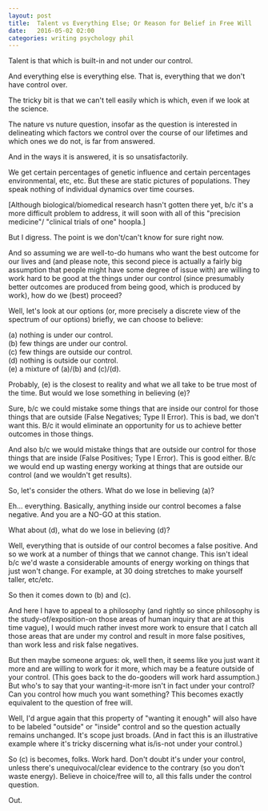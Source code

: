 ```yaml
---
layout: post
title:  Talent vs Everything Else; Or Reason for Belief in Free Will
date:   2016-05-02 02:00 
categories: writing psychology phil
---
```


Talent is that which is built-in and not under our control. 

And everything else is everything else. That is, everything that 
we don't have control over. 

The tricky bit is that we can't tell easily which is which, even
if we look at the science. 

The nature vs nuture question, insofar as the question is 
interested in delineating which factors we control over the
course of our lifetimes and which ones we do not, is far from 
answered. 

And in the ways it is answered, it is so unsatisfactorily.

We get certain percentages of genetic influence and certain percentages
environmental, etc, etc. But these are static pictures of populations. 
They speak nothing of individual dynamics over time courses. 

[Although biological/biomedical research hasn't gotten there yet, b/c 
it's a more difficult problem to address, it will soon with all of this 
"precision medicine"/ "clinical trials of one" hoopla.]

But I digress. The point is we don't/can't know for sure right now. 

And so assuming we are well-to-do humans who want the best outcome for our 
lives and (and please note, this second piece is actually a fairly big assumption 
that people might have some degree of issue with) are willing to work hard to 
be good at the things under our control (since presumably better outcomes are
produced from being good, which is produced by work), how do we (best) proceed? 

Well, let's look at our options (or, more precisely a discrete view of
the spectrum of our options) briefly, we can choose to believe: 

(a) nothing is under our control.  
(b) few things are under our control.  
(c) few things are outside our control.  
(d) nothing is outside our control.  
(e) a mixture of (a)/(b) and (c)/(d).  

Probably, (e) is the closest to reality and what we all take to be true
most of the time. But would we lose something in believing (e)?

Sure, b/c we could mistake some things that are inside our control for
those things that are outside (False Negatives; Type II Error). This 
is bad, we don't want this. B/c it would eliminate an opportunity for 
us to achieve better outcomes in those things. 

And also b/c we would mistake things that are outside our control for
those things that are inside (False Positives; Type I Error). This 
is good either. B/c we would end up wasting energy working at things 
that are outside our control (and we wouldn't get results).

So, let's consider the others. What do we lose in believing (a)? 

Eh... everything. Basically, anything inside our control becomes a false
negative. And you are a NO-GO at this station. 

What about (d), what do we lose in believing (d)? 

Well, everything that is outside of our control becomes a false positive. And
so we work at a number of things that we cannot change. This isn't ideal b/c
we'd waste a considerable amounts of energy working on things that just won't
change. For example, at 30 doing stretches to make yourself taller, etc/etc. 

So then it comes down to (b) and (c). 

And here I have to appeal to a philosophy (and rightly so since philosophy is
the study-of/exposition-on those areas of human inquiry that are at this time 
vague), I would much rather invest more work to ensure that I catch all those 
areas that are under my control and result in more false positives, than work 
less and risk false negatives. 

But then maybe someone argues: ok, well then, it seems like you just want it more
and are willing to work for it more, which may be a feature outside of your control.
(This goes back to the do-gooders will work hard assumption.) But who's to say that 
your wanting-it-more isn't in fact under your control? Can you control how much you
want something? This becomes exactly equivalent to the question of free will. 

Well, I'd argue again that this property of "wanting it enough" will also
have to be labeled "outside" or "inside" control and so the question actually 
remains unchanged. It's scope just broads. (And in fact this is an illustrative
example where it's tricky discerning what is/is-not under your control.)

So (c) is becomes, folks. Work hard. Don't doubt it's under your control, unless
there's unequivocal/clear evidence to the contrary (so you don't waste energy).
Believe in choice/free will to, all this falls under the control question. 

Out. 